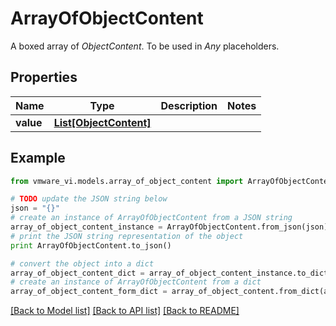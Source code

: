 # ArrayOfObjectContent

A boxed array of *ObjectContent*. To be used in *Any* placeholders. 

## Properties
Name | Type | Description | Notes
------------ | ------------- | ------------- | -------------
**value** | [**List[ObjectContent]**](ObjectContent.md) |  | 

## Example

```python
from vmware_vi.models.array_of_object_content import ArrayOfObjectContent

# TODO update the JSON string below
json = "{}"
# create an instance of ArrayOfObjectContent from a JSON string
array_of_object_content_instance = ArrayOfObjectContent.from_json(json)
# print the JSON string representation of the object
print ArrayOfObjectContent.to_json()

# convert the object into a dict
array_of_object_content_dict = array_of_object_content_instance.to_dict()
# create an instance of ArrayOfObjectContent from a dict
array_of_object_content_form_dict = array_of_object_content.from_dict(array_of_object_content_dict)
```
[[Back to Model list]](../README.md#documentation-for-models) [[Back to API list]](../README.md#documentation-for-api-endpoints) [[Back to README]](../README.md)


